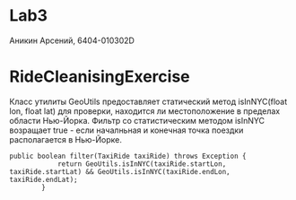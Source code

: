 # Lab3
Аникин Арсений, 6404-010302D

# RideCleanisingExercise

Класс утилиты GeoUtils предоставляет статический метод isInNYC(float lon, float lat) для проверки, находится ли местоположение в пределах области Нью-Йорка.
Фильтр со статистическим методом isInNYC возращает true - если началньная и конечная точка поездки располагается в Нью-Йорке.

```
public boolean filter(TaxiRide taxiRide) throws Exception {
			return GeoUtils.isInNYC(taxiRide.startLon, taxiRide.startLat) && GeoUtils.isInNYC(taxiRide.endLon, taxiRide.endLat);
		}
```
